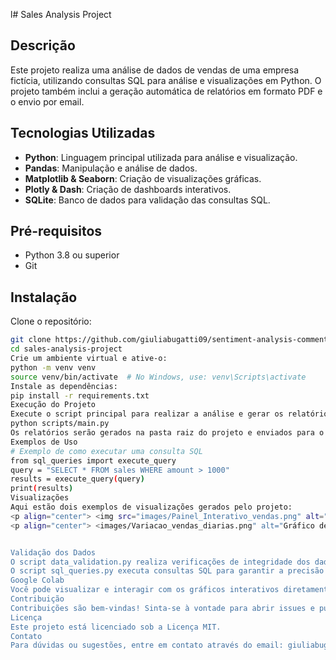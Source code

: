 l# Sales Analysis Project
## Descrição
Este projeto realiza uma análise de dados de vendas de uma empresa fictícia, utilizando consultas SQL para análise e visualizações em Python. O projeto também inclui a geração automática de relatórios em formato PDF e o envio por email.
## Tecnologias Utilizadas
- **Python**: Linguagem principal utilizada para análise e visualização.
- **Pandas**: Manipulação e análise de dados.
- **Matplotlib & Seaborn**: Criação de visualizações gráficas.
- **Plotly & Dash**: Criação de dashboards interativos.
- **SQLite**: Banco de dados para validação das consultas SQL.

## Pré-requisitos
- Python 3.8 ou superior
- Git

## Instalação
Clone o repositório:
```bash
git clone https://github.com/giuliabugatti09/sentiment-analysis-comments
cd sales-analysis-project
Crie um ambiente virtual e ative-o:
python -m venv venv
source venv/bin/activate  # No Windows, use: venv\Scripts\activate
Instale as dependências:
pip install -r requirements.txt
Execução do Projeto
Execute o script principal para realizar a análise e gerar os relatórios:
python scripts/main.py
Os relatórios serão gerados na pasta raiz do projeto e enviados para o email configurado.
Exemplos de Uso
# Exemplo de como executar uma consulta SQL
from sql_queries import execute_query
query = "SELECT * FROM sales WHERE amount > 1000"
results = execute_query(query)
print(results)
Visualizações
Aqui estão dois exemplos de visualizações gerados pelo projeto:
<p align="center"> <img src="images/Painel_Interativo_vendas.png" alt="Gráfico de Métricas" width="70%"> </p>
<p align="center"> <images/Variacao_vendas_diarias.png" alt="Gráfico de Métricas" width="70%"> </p>


Validação dos Dados
O script data_validation.py realiza verificações de integridade dos dados, como verificação de valores nulos e duplicatas.
O script sql_queries.py executa consultas SQL para garantir a precisão das análises.
Google Colab
Você pode visualizar e interagir com os gráficos interativos diretamente no Google Colab: Link para o Google Colab
Contribuição
Contribuições são bem-vindas! Sinta-se à vontade para abrir issues e pull requests.
Licença
Este projeto está licenciado sob a Licença MIT.
Contato
Para dúvidas ou sugestões, entre em contato através do email: giuliabugatti02@gmail.com